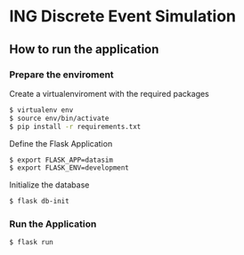 # ING Discrete Event Simulation

## How to run the application

### Prepare the enviroment

Create a virtualenviroment with the required packages
```sh
$ virtualenv env
$ source env/bin/activate
$ pip install -r requirements.txt
```

Define the Flask Application

```sh
$ export FLASK_APP=datasim
$ export FLASK_ENV=development
```

Initialize the database
```sh
$ flask db-init
```


### Run the Application

```sh
$ flask run
```


